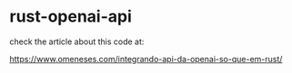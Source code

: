 # rust-openai-api

check the article about this code at:

https://www.omeneses.com/integrando-api-da-openai-so-que-em-rust/